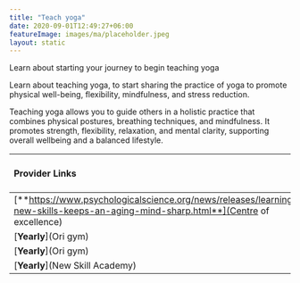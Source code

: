 ```yaml
---
title: "Teach yoga"
date: 2020-09-01T12:49:27+06:00
featureImage: images/ma/placeholder.jpeg
layout: static
---
```


Learn about starting your journey to begin teaching yoga

Learn about teaching yoga, to start sharing the practice of yoga to promote physical well-being, flexibility, mindfulness, and stress reduction.

Teaching yoga allows you to guide others in a holistic practice that combines physical postures, breathing techniques, and mindfulness. It promotes strength, flexibility, relaxation, and mental clarity, supporting overall wellbeing and a balanced lifestyle.

| Provider Links      | Free or Paid  |  
| :-----------          | :--------------:      |  
| [**https://www.psychologicalscience.org/news/releases/learning-new-skills-keeps-an-aging-mind-sharp.html**](Centre of excellence) | Online | 
| [**Yearly**](Ori gym) | Online | 
| [**Yearly**](Ori gym) | Online | 
| [**Yearly**](New Skill Academy) |  | 
  

<br/><br/>






